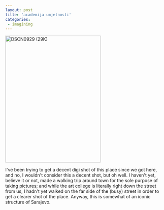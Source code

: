 ```yaml
---
layout: post
title: 'academija umjetnosti'
categories:
 - imagining
---
```




<img alt="DSCN0929 (29K)" src="images/sarajevo/june_2003/DSCN0929.jpg" height="400" width="300" />



I've been trying to get a decent digi shot of this place since we got here, and no, I wouldn't consider this a decent shot, but oh well. I haven't yet, believe it or not, made a walking trip around town for the sole purpose of taking pictures; and while the art college is literally right down the street from us, I hadn't yet walked on the far side of the (busy) street in order to get a clearer shot of the place. Anyway, this is somewhat of an iconic structure of Sarajevo.